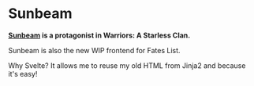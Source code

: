 # Sunbeam

**[Sunbeam](https://warriors.fandom.com/wiki/Sunbeam) is a protagonist in Warriors: A Starless Clan.**


Sunbeam is also the new WIP frontend for Fates List.

Why Svelte? It allows me to reuse my old HTML from Jinja2 and because it's easy!
